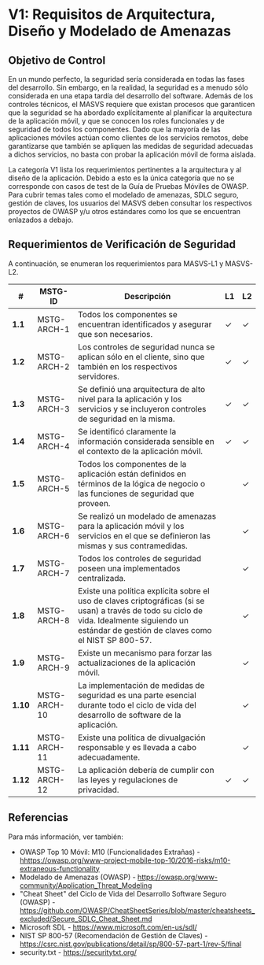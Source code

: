 # V1: Requisitos de Arquitectura, Diseño y Modelado de Amenazas

## Objetivo de Control

En un mundo perfecto, la seguridad sería considerada en todas las fases del desarrollo. Sin embargo, en la realidad, la seguridad es a menudo sólo considerada en una etapa tardía del desarrollo del software. Además de los controles técnicos, el MASVS requiere que existan procesos que garanticen que la seguridad se ha abordado explícitamente al planificar la arquitectura de la aplicación móvil, y que se conocen los roles funcionales y de seguridad de todos los componentes. Dado que la mayoría de las aplicaciones móviles actúan como clientes de los servicios remotos, debe garantizarse que también se apliquen las medidas de seguridad adecuadas a dichos servicios, no basta con probar la aplicación móvil de forma aislada.

La categoría V1 lista los requerimientos pertinentes a la arquitectura y al diseño de la aplicación. Debido a esto es la única categoría que no se corresponde con casos de test de la Guía de Pruebas Móviles de OWASP. Para cubrir temas tales como el modelado de amenazas, SDLC seguro, gestión de claves, los usuarios del MASVS deben consultar los respectivos proyectos de OWASP y/u otros estándares como los que se encuentran enlazados a debajo.

## Requerimientos de Verificación de Seguridad

A continuación, se enumeran los requerimientos para MASVS-L1 y MASVS-L2.

| # | MSTG-ID | Descripción | L1 | L2 |
| -- | -------- | ---------------------- | - | - |
| **1.1** | MSTG-ARCH-1 | Todos los componentes se encuentran identificados y asegurar que son necesarios. | ✓ | ✓ |
| **1.2** | MSTG-ARCH-2 | Los controles de seguridad nunca se aplican sólo en el cliente, sino que también en los respectivos servidores. | ✓ | ✓ |
| **1.3** | MSTG-ARCH-3 | Se definió una arquitectura de alto nivel para la aplicación y los servicios y se incluyeron controles de seguridad en la misma. | ✓ | ✓ |
| **1.4** | MSTG-ARCH-4 | Se identificó claramente la información considerada sensible en el contexto de la aplicación móvil. | ✓ | ✓ |
| **1.5** | MSTG-ARCH-5 | Todos los componentes de la aplicación están definidos en términos de la lógica de negocio o las funciones de seguridad que proveen. |  | ✓ |
| **1.6** | MSTG-ARCH-6 | Se realizó un modelado de amenazas para la aplicación móvil y los servicios en el que se definieron las mismas y sus contramedidas. |  | ✓ |
| **1.7** | MSTG-ARCH-7 | Todos los controles de seguridad poseen una implementados centralizada. |  | ✓ |
| **1.8** | MSTG-ARCH-8 | Existe una política explícita sobre el uso de claves criptográficas (si se usan) a través de todo su ciclo de vida. Idealmente siguiendo un estándar de gestión de claves como el NIST SP 800-57. |  | ✓ |
| **1.9** | MSTG-ARCH-9 | Existe un mecanismo para forzar las actualizaciones de la aplicación móvil. |  | ✓ |
| **1.10** | MSTG-ARCH-10 | La implementación de medidas de seguridad es una parte esencial durante todo el ciclo de vida del desarrollo de software de la aplicación. |  | ✓ |
| **1.11** | MSTG-ARCH-11 | Existe una política de divualgación responsable y es llevada a cabo adecuadamente. |  | ✓ |
| **1.12** | MSTG-ARCH-12 | La aplicación debería de cumplir con las leyes y regulaciones de privacidad. | ✓ | ✓ |

## Referencias

Para más información, ver también:

- OWASP Top 10 Móvil: M10 (Funcionalidades Extrañas) - <hhttps://owasp.org/www-project-mobile-top-10/2016-risks/m10-extraneous-functionality>
- Modelado de Amenazas (OWASP) - <https://owasp.org/www-community/Application_Threat_Modeling>
- "Cheat Sheet" del Ciclo de Vida del Desarrollo Software Seguro (OWASP) - <https://github.com/OWASP/CheatSheetSeries/blob/master/cheatsheets_excluded/Secure_SDLC_Cheat_Sheet.md>
- Microsoft SDL - <https://www.microsoft.com/en-us/sdl/>
- NIST SP 800-57 (Recomendación de Gestión de Claves) - <https://csrc.nist.gov/publications/detail/sp/800-57-part-1/rev-5/final>
- security.txt - <https://securitytxt.org/>
